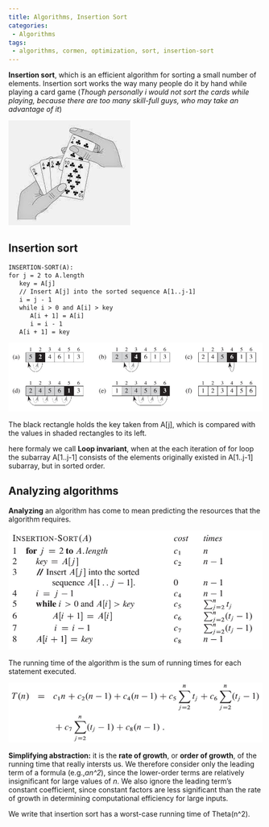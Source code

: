 ```yaml
---
title: Algorithms, Insertion Sort
categories:
 - Algorithms
tags:
 - algorithms, cormen, optimization, sort, insertion-sort
---
```



**Insertion sort**, which is an efficient algorithm for sorting a small number of elements. Insertion sort works the way many people do it by hand while playing a card game (*Though personally i would not sort the cards while playing, because there are too many skill-full guys, who may take an advantage of it*)

![NoImage](/assets/images/cormenAlgorithms/cormen_fig_2_1.jpg)

## Insertion sort

```
INSERTION-SORT(A):
for j = 2 to A.length
   key = A[j]
   // Insert A[j] into the sorted sequence A[1..j-1]
   i = j - 1
   while i > 0 and A[i] > key
      A[i + 1] = A[i]
      i = i - 1
   A[i + 1] = key
```

![NoImage](/assets/images/cormenAlgorithms/cormen_fig_2_2.jpg)

The black rectangle holds the key taken from A[j], which is compared with the values in shaded rectangles to its left. 

here formaly we call **Loop invariant**, when at the each iteration of for loop the subarray A[1..j-1] consists of the elements originally existed in A[1..j-1] subarray, but in sorted order.

## Analyzing algorithms
**Analyzing** an algorithm has come to mean predicting the resources that the algorithm requires. 

![NoImage](/assets/images/cormenAlgorithms/insertionSortAnalysis.jpg)

The running time of the algorithm is the sum of running times for each statement executed.

![NoImage](/assets/images/cormenAlgorithms/insertionSortAnalysis2.jpg)


**Simplifying abstraction:** it is the **rate of growth**, or **order of growth**, of the running time that really intersts us. We therefore consider only the leading term of a formula (e.g.,*an^2*), since the lower-order terms are relatively insignificant for large values of *n*. We also ignore the leading term’s constant coefficient, since constant factors are less significant than the rate of growth in determining computational efficiency for large inputs.

We write that insertion sort has a worst-case running time of Theta(n^2).
